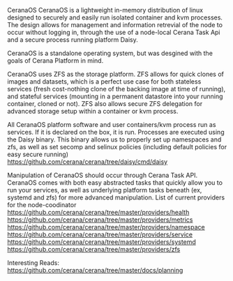 CeranaOS
CeranaOS is a lightweight in-memory distribution of linux designed to securely and easily run isolated container and kvm processes. The design allows for management and information retrevial of the node to occur without logging in, through the use of a node-local Cerana Task Api and a secure process running platform Daisy.

CeranaOS is a standalone operating system, but was desgined with the goals of Cerana Platform in mind.

CeranaOS uses ZFS as the storage platform. ZFS allows for quick clones of images and datasets, which is a perfect use case for both stateless services (fresh cost-nothing clone of the backing image at time of running), and stateful services (mounting in a permanent datastore into your running container, cloned or not). ZFS also allows secure ZFS delegation for advanced storage setup within a container or kvm process.

All CeranaOS platform software and user containers/kvm process run as services. If it is declared on the box, it is run. Processes are executed using the Daisy binary. This binary allows us to properly set up namespaces and zfs, as well as set secomp and selinux policies (including default policies for easy secure running)
https://github.com/cerana/cerana/tree/daisy/cmd/daisy

Manipulation of CeranaOS should occur through Cerana Task API. CeranaOS comes with both easy abstracted tasks that quickly allow you to run your services, as well as underlying platform tasks beneath (ex, systemd and zfs) for more advanced manipulation.
List of current providers for the node-coodinator
https://github.com/cerana/cerana/tree/master/providers/health
https://github.com/cerana/cerana/tree/master/providers/metrics
https://github.com/cerana/cerana/tree/master/providers/namespace
https://github.com/cerana/cerana/tree/master/providers/service
https://github.com/cerana/cerana/tree/master/providers/systemd
https://github.com/cerana/cerana/tree/master/providers/zfs

Interesting Reads:
https://github.com/cerana/cerana/tree/master/docs/planning
